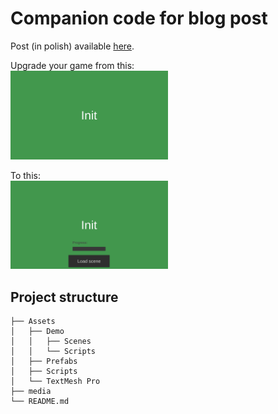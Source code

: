 # Companion code for blog post
Post (in polish) available [here](https://blog.kbegiedza.eu/wczytywanie-scen-w-unity).

Upgrade your game from this:    
<img src="https://github.com/Ursanon/SimpleSceneTransition/blob/master/media/simple-load.gif" alt="Simple scene loading" width="50%"/>

To this:    
<img src="https://github.com/Ursanon/SimpleSceneTransition/blob/master/media/fluent-load.gif" alt="Fluent scene transition" width="50%"/>

## Project structure
```
├── Assets
│   ├── Demo
│   │   ├── Scenes
│   │   └── Scripts
│   ├── Prefabs
│   ├── Scripts
│   └── TextMesh Pro
├── media
└── README.md
```
